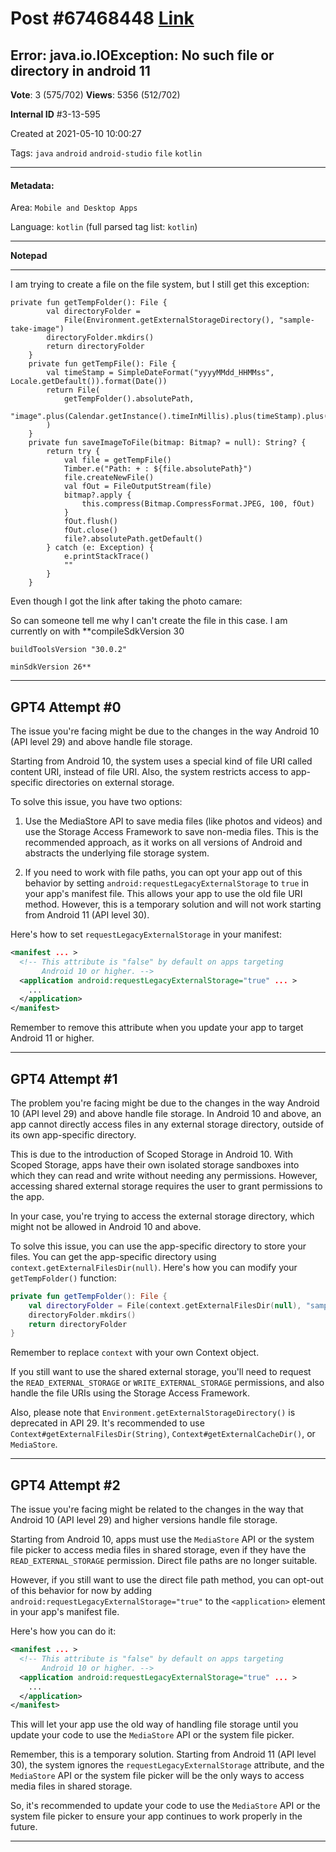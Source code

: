 
# Post \#67468448 [Link](https://stackoverflow.com/questions/67468448/)

## Error: java.io.IOException: No such file or directory in android 11

**Vote**: 3 (575/702) **Views**: 5356 (512/702) 

**Internal ID** \#3-13-595

Created at 2021-05-10 10:00:27

Tags: `java` `android` `android-studio` `file` `kotlin`

----------

#### Metadata:

Area: `Mobile and Desktop Apps`

Language: `kotlin` (full parsed tag list: `kotlin`)

----------

**Notepad**


----------

I am trying to create a file on the file system, but I still get this exception:
```
private fun getTempFolder(): File {
        val directoryFolder =
            File(Environment.getExternalStorageDirectory(), "sample-take-image")
        directoryFolder.mkdirs()
        return directoryFolder
    }
    private fun getTempFile(): File {
        val timeStamp = SimpleDateFormat("yyyyMMdd_HHMMss", Locale.getDefault()).format(Date())
        return File(
            getTempFolder().absolutePath,
            "image".plus(Calendar.getInstance().timeInMillis).plus(timeStamp).plus(".jpg")
        )
    }
    private fun saveImageToFile(bitmap: Bitmap? = null): String? {
        return try {
            val file = getTempFile()
            Timber.e("Path: + : ${file.absolutePath}")
            file.createNewFile()
            val fOut = FileOutputStream(file)
            bitmap?.apply {
                this.compress(Bitmap.CompressFormat.JPEG, 100, fOut)
            }
            fOut.flush()
            fOut.close()
            file?.absolutePath.getDefault()
        } catch (e: Exception) {
            e.printStackTrace()
            ""
        }
    }
```

Even though I got the link after taking the photo camare:

So can someone tell me why I can't create the file in this case. I am currently on 
with
**compileSdkVersion 30
```
buildToolsVersion "30.0.2"

minSdkVersion 26**
```



----------
        
## GPT4 Attempt \#0

The issue you're facing might be due to the changes in the way Android 10 (API level 29) and above handle file storage. 

Starting from Android 10, the system uses a special kind of file URI called content URI, instead of file URI. Also, the system restricts access to app-specific directories on external storage.

To solve this issue, you have two options:

1. Use the MediaStore API to save media files (like photos and videos) and use the Storage Access Framework to save non-media files. This is the recommended approach, as it works on all versions of Android and abstracts the underlying file storage system.

2. If you need to work with file paths, you can opt your app out of this behavior by setting `android:requestLegacyExternalStorage` to `true` in your app's manifest file. This allows your app to use the old file URI method. However, this is a temporary solution and will not work starting from Android 11 (API level 30).

Here's how to set `requestLegacyExternalStorage` in your manifest:

```xml
<manifest ... >
  <!-- This attribute is "false" by default on apps targeting
       Android 10 or higher. -->
  <application android:requestLegacyExternalStorage="true" ... >
    ...
  </application>
</manifest>
```

Remember to remove this attribute when you update your app to target Android 11 or higher.

--------

## GPT4 Attempt \#1

The problem you're facing might be due to the changes in the way Android 10 (API level 29) and above handle file storage. In Android 10 and above, an app cannot directly access files in any external storage directory, outside of its own app-specific directory.

This is due to the introduction of Scoped Storage in Android 10. With Scoped Storage, apps have their own isolated storage sandboxes into which they can read and write without needing any permissions. However, accessing shared external storage requires the user to grant permissions to the app.

In your case, you're trying to access the external storage directory, which might not be allowed in Android 10 and above. 

To solve this issue, you can use the app-specific directory to store your files. You can get the app-specific directory using `context.getExternalFilesDir(null)`. Here's how you can modify your `getTempFolder()` function:

```kotlin
private fun getTempFolder(): File {
    val directoryFolder = File(context.getExternalFilesDir(null), "sample-take-image")
    directoryFolder.mkdirs()
    return directoryFolder
}
```

Remember to replace `context` with your own Context object.

If you still want to use the shared external storage, you'll need to request the `READ_EXTERNAL_STORAGE` or `WRITE_EXTERNAL_STORAGE` permissions, and also handle the file URIs using the Storage Access Framework.

Also, please note that `Environment.getExternalStorageDirectory()` is deprecated in API 29. It's recommended to use `Context#getExternalFilesDir(String)`, `Context#getExternalCacheDir()`, or `MediaStore`.

--------

## GPT4 Attempt \#2

The issue you're facing might be related to the changes in the way that Android 10 (API level 29) and higher versions handle file storage. 

Starting from Android 10, apps must use the `MediaStore` API or the system file picker to access media files in shared storage, even if they have the `READ_EXTERNAL_STORAGE` permission. Direct file paths are no longer suitable. 

However, if you still want to use the direct file path method, you can opt-out of this behavior for now by adding `android:requestLegacyExternalStorage="true"` to the `<application>` element in your app's manifest file. 

Here's how you can do it:

```xml
<manifest ... >
  <!-- This attribute is "false" by default on apps targeting
       Android 10 or higher. -->
  <application android:requestLegacyExternalStorage="true" ... >
    ...
  </application>
</manifest>
```

This will let your app use the old way of handling file storage until you update your code to use the `MediaStore` API or the system file picker. 

Remember, this is a temporary solution. Starting from Android 11 (API level 30), the system ignores the `requestLegacyExternalStorage` attribute, and the `MediaStore` API or the system file picker will be the only ways to access media files in shared storage. 

So, it's recommended to update your code to use the `MediaStore` API or the system file picker to ensure your app continues to work properly in the future.

--------
